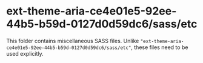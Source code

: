# ext-theme-aria-ce4e01e5-92ee-44b5-b59d-0127d0d59dc6/sass/etc

This folder contains miscellaneous SASS files. Unlike `"ext-theme-aria-ce4e01e5-92ee-44b5-b59d-0127d0d59dc6/sass/etc"`, these files
need to be used explicitly.
